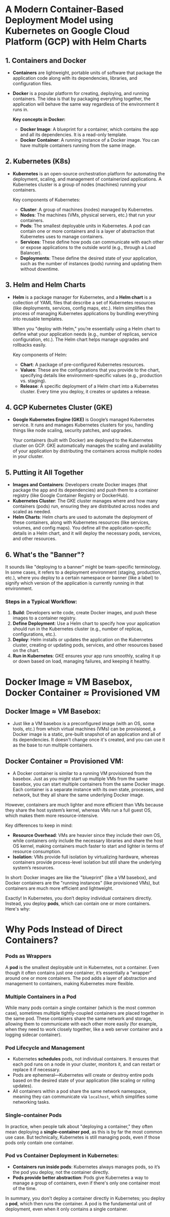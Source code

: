 # A Modern Container-Based Deployment Model using Kubernetes on Google Cloud Platform (GCP) with Helm Charts

## 1. **Containers and Docker**
- **Containers** are lightweight, portable units of software that package the application code along with its dependencies, libraries, and configuration files.
- **Docker** is a popular platform for creating, deploying, and running containers. The idea is that by packaging everything together, the application will behave the same way regardless of the environment it runs in.
  
  **Key concepts in Docker:**
  - **Docker Image**: A blueprint for a container, which contains the app and all its dependencies. It is a read-only template.
  - **Docker Container**: A running instance of a Docker image. You can have multiple containers running from the same image.

## 2. **Kubernetes (K8s)**
- **Kubernetes** is an open-source orchestration platform for automating the deployment, scaling, and management of containerized applications. A Kubernetes cluster is a group of nodes (machines) running your containers.
  
  Key components of Kubernetes:
  - **Cluster**: A group of machines (nodes) managed by Kubernetes.
  - **Nodes**: The machines (VMs, physical servers, etc.) that run your containers.
  - **Pods**: The smallest deployable units in Kubernetes. A pod can contain one or more containers and is a layer of abstraction that Kubernetes uses to manage containers.
  - **Services**: These define how pods can communicate with each other or expose applications to the outside world (e.g., through a Load Balancer).
  - **Deployments**: These define the desired state of your application, such as the number of instances (pods) running and updating them without downtime.

## 3. **Helm and Helm Charts**
- **Helm** is a package manager for Kubernetes, and a **Helm chart** is a collection of YAML files that describe a set of Kubernetes resources (like deployments, services, config maps, etc.). Helm simplifies the process of managing Kubernetes applications by bundling everything into reusable templates.
  
  When you "deploy with Helm," you’re essentially using a Helm chart to define what your application needs (e.g., number of replicas, service configuration, etc.). The Helm chart helps manage upgrades and rollbacks easily.

  Key components of Helm:
  - **Chart**: A package of pre-configured Kubernetes resources.
  - **Values**: These are the configurations that you provide to the chart, specifying details like environment-specific values (e.g., production vs. staging).
  - **Release**: A specific deployment of a Helm chart into a Kubernetes cluster. Every time you deploy, it creates or updates a release.

## 4. **GCP Kubernetes Cluster (GKE)**
- **Google Kubernetes Engine (GKE)** is Google’s managed Kubernetes service. It runs and manages Kubernetes clusters for you, handling things like node scaling, security patches, and upgrades.
  
  Your containers (built with Docker) are deployed to the Kubernetes cluster on GCP. GKE automatically manages the scaling and availability of your application by distributing the containers across multiple nodes in your cluster.

## 5. **Putting it All Together**
- **Images and Containers**: Developers create Docker images (that package the app and its dependencies) and push them to a container registry (like Google Container Registry or DockerHub).
- **Kubernetes Cluster**: The GKE cluster manages where and how many containers (pods) run, ensuring they are distributed across nodes and scaled as needed.
- **Helm Charts**: Helm charts are used to automate the deployment of these containers, along with Kubernetes resources (like services, volumes, and config maps). You define all the application-specific details in a Helm chart, and it will deploy the necessary pods, services, and other resources.

## 6. **What's the "Banner"?**
It sounds like "deploying to a banner" might be team-specific terminology. In some cases, it refers to a deployment environment (staging, production, etc.), where you deploy to a certain namespace or banner (like a label) to signify which version of the application is currently running in that environment.

### Steps in a Typical Workflow:
1. **Build**: Developers write code, create Docker images, and push these images to a container registry.
2. **Define Deployment**: Use a Helm chart to specify how your application should run in the Kubernetes cluster (e.g., number of replicas, configurations, etc.).
3. **Deploy**: Helm installs or updates the application on the Kubernetes cluster, creating or updating pods, services, and other resources based on the chart.
4. **Run in Kubernetes**: GKE ensures your app runs smoothly, scaling it up or down based on load, managing failures, and keeping it healthy.

# Docker Image ≈ VM Basebox, Docker Container ≈ Provisioned VM

## **Docker Image ≈ VM Basebox**: 
  - Just like a VM basebox is a preconfigured image (with an OS, some tools, etc.) from which virtual machines (VMs) can be provisioned, a Docker image is a static, pre-built snapshot of an application and all of its dependencies. It doesn't change once it's created, and you can use it as the base to run multiple containers.

## **Docker Container ≈ Provisioned VM**: 
  - A Docker container is similar to a running VM provisioned from the basebox. Just as you might start up multiple VMs from the same basebox, you can start multiple containers from the same Docker image. Each container is a separate instance with its own state, processes, and network, but they all share the same underlying Docker image.

However, containers are much lighter and more efficient than VMs because they share the host system’s kernel, whereas VMs run a full guest OS, which makes them more resource-intensive.

Key differences to keep in mind:
- **Resource Overhead**: VMs are heavier since they include their own OS, while containers only include the necessary libraries and share the host OS kernel, making containers much faster to start and lighter in terms of resource consumption.
- **Isolation**: VMs provide full isolation by virtualizing hardware, whereas containers provide process-level isolation but still share the underlying system’s resources.
  
In short: Docker images are like the "blueprint" (like a VM basebox), and Docker containers are the "running instances" (like provisioned VMs), but containers are much more efficient and lightweight.

Exactly! In Kubernetes, you don’t deploy individual containers directly. Instead, you deploy **pods**, which can contain one or more containers. Here's why:

# Why Pods Instead of Direct Containers?

### **Pods as Wrappers**
A **pod** is the smallest deployable unit in Kubernetes, not a container. Even though it often contains just one container, it’s essentially a "wrapper" around one or more containers. The pod adds a layer of abstraction and management to containers, making Kubernetes more flexible.

### **Multiple Containers in a Pod**
While many pods contain a single container (which is the most common case), sometimes multiple tightly-coupled containers are placed together in the same pod. These containers share the same network and storage, allowing them to communicate with each other more easily (for example, when they need to work closely together, like a web server container and a logging sidecar container).

### **Pod Lifecycle and Management**
   - Kubernetes **schedules** pods, not individual containers. It ensures that each pod runs on a node in your cluster, monitors it, and can restart or replace it if necessary.
   - Pods are ephemeral—Kubernetes will create or destroy entire pods based on the desired state of your application (like scaling or rolling updates).
   - All containers within a pod share the same network namespace, meaning they can communicate via `localhost`, which simplifies some networking tasks.

### **Single-container Pods**
In practice, when people talk about "deploying a container," they often mean deploying a **single-container pod**, as this is by far the most common use case. But technically, Kubernetes is still managing pods, even if those pods only contain one container.

### Pod vs Container Deployment in Kubernetes:
- **Containers run inside pods**: Kubernetes always manages pods, so it’s the pod you deploy, not the container directly.
- **Pods provide better abstraction**: Pods give Kubernetes a way to manage a group of containers, even if there's only one container most of the time.
  
In summary, you don't deploy a container directly in Kubernetes; you deploy a **pod**, which then runs the container. A pod is the fundamental unit of deployment, even when it only contains a single container.